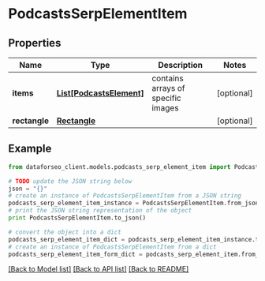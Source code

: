 # PodcastsSerpElementItem


## Properties

Name | Type | Description | Notes
------------ | ------------- | ------------- | -------------
**items** | [**List[PodcastsElement]**](PodcastsElement.md) | contains arrays of specific images | [optional] 
**rectangle** | [**Rectangle**](Rectangle.md) |  | [optional] 

## Example

```python
from dataforseo_client.models.podcasts_serp_element_item import PodcastsSerpElementItem

# TODO update the JSON string below
json = "{}"
# create an instance of PodcastsSerpElementItem from a JSON string
podcasts_serp_element_item_instance = PodcastsSerpElementItem.from_json(json)
# print the JSON string representation of the object
print PodcastsSerpElementItem.to_json()

# convert the object into a dict
podcasts_serp_element_item_dict = podcasts_serp_element_item_instance.to_dict()
# create an instance of PodcastsSerpElementItem from a dict
podcasts_serp_element_item_form_dict = podcasts_serp_element_item.from_dict(podcasts_serp_element_item_dict)
```
[[Back to Model list]](../README.md#documentation-for-models) [[Back to API list]](../README.md#documentation-for-api-endpoints) [[Back to README]](../README.md)


